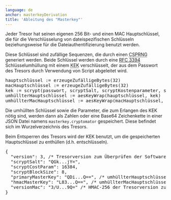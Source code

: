 ```yaml
---
language: de
anchor: masterkeyDerivation
title: 'Ableitung des "Masterkey"'
---
```

<p class="lead">Jeder Tresor hat seinen eigenen 256 Bit- und einen MAC Hauptschlüssel, die für die Verschlüsselung von dateispezifischen Schlüsseln beziehungsweise für die Dateiauthentifizierung benutzt werden.</p>

Diese Schlüssel sind zufällige Sequenzen, die durch einen <abbr title="Kryptographisch sicherer Zufallszahlengenerator (engl.: Cryptographically secure pseudorandom number generator)" class="initialism">CSPRNG</abbr> generiert werden.
Beide Schlüssel werden durch eine <a href="https://tools.ietf.org/html/rfc3394" target="_blank">RFC 3394</a> Schlüsselumhüllung mit einem <abbr title="Schlüsselverschlüsselnder Schlüssel (engl.: Key encrypting key)" class="initialism">KEK</abbr> verschlüsselt, der aus dem Passwort des Tresors durch Verwendung von Script abgeleitet wird.

<pre>
hauptschlüssel := erzeugeZufälligeBytes(32)
macHauptschlüssel := erzeugeZufälligeBytes(32)
kek := scrypt(passwort, scryptSalt, scryptKostenparameter, scryptBlockGröße)
umhüllterHauptschlüssel := aesKeyWrap(hauptschlüssel, kek)
umhüllterMacHauptschlüssel := aesKeyWrap(macHauptschlüssel, kek)
</pre>

Die umhüllten Schlüssel sowie die Parameter, die zum Erlangen des KEK nötig sind, werden dann als Zahlen oder eine Base64 Zeichenkette in einer JSON Datei namens <code>masterkey.cryptomator</code> gespeichert. Diese befindet sich im Wurzelverzeichnis des Tresors.

Beim Entsperren des Tresors wird der KEK benutzt, um die gespeicherten Hauptschlüssel zu enthüllen (d.h. entschlüsseln).

<pre>
{
  "version": 3, /* Tresorversion zum Überprüfen der Softwarekompatibilität */
  "scryptSalt": "QGk...jY=",
  "scryptCostParam": 16384,
  "scryptBlockSize": 8,
  "primaryMasterKey": "QDi...Q==", /* umhüllterHauptschlüssel */
  "hmacMasterKey": "L83...Q==", /* umhüllterMacHauptschlüssel */
  "versionMac": "3/U...9Q=" /* HMAC-256 der Tresorversion zum Vermeiden von Downgrade-Angriffen */
}
</pre>

